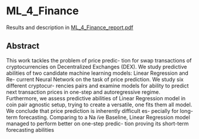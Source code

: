 # ML_4_Finance

Results and description in [ML_4_Finance_report.pdf](ML_4_Finance_report.pdf)

## Abstract
This work tackles the problem of price predic-
tion for swap transactions of cryptocurrencies
on Decentralized Exchanges (DEX). We study
predictive abilities of two candidate machine
learning models: Linear Regression and Re-
current Neural Network on the task of price
prediction. We study six different cryptocur-
rencies pairs and examine models for ability to
predict next transaction prices in one-step and
autoregressive regime. Furthermore, we assess
predictive abilities of Linear Regression model
in coin pair agnostic setup, trying to create a
versatile, one fits them all model. We conclude
that price prediction is inherently difficult es-
pecially for long-term forecasting. Comparing
to a Na ̈ıve Baseline, Linear Regression model
managed to perform better on one-step predic-
tion proving its short-term forecasting abilities
